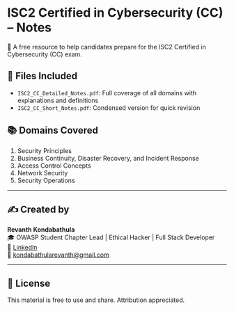 # ISC2 Certified in Cybersecurity (CC) – Notes

📘 A free resource to help candidates prepare for the ISC2 Certified in Cybersecurity (CC) exam.

## 📄 Files Included
- `ISC2_CC_Detailed_Notes.pdf`: Full coverage of all domains with explanations and definitions
- `ISC2_CC_Short_Notes.pdf`: Condensed version for quick revision

## 📚 Domains Covered
1. Security Principles  
2. Business Continuity, Disaster Recovery, and Incident Response  
3. Access Control Concepts  
4. Network Security  
5. Security Operations  

---

## ✍️ Created by
**Revanth Kondabathula**  
🎓 OWASP Student Chapter Lead | Ethical Hacker | Full Stack Developer  
🔗 [LinkedIn](https://linkedin.com/in/kondabathula-revanth)  
📧 kondabathularevanth@gmail.com

---

## 🤝 License
This material is free to use and share. Attribution appreciated.

